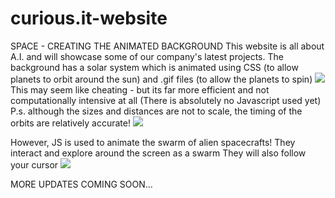 # curious.it-website
SPACE - CREATING THE ANIMATED BACKGROUND
This website is all about A.I. and will showcase some of our company's latest projects.
The background has a solar system which is animated using CSS (to allow planets to orbit around the sun)
and .gif files (to allow the planets to spin)
![](https://raw.githubusercontent.com/mohammedterry/curious.it-website/master/screenshots/orbits.gif)
This may seem like cheating - but its far more efficient and not computationally intensive at all
(There is absolutely no Javascript used yet)
P.s. although the sizes and distances are not to scale, the timing of the orbits are relatively accurate!
![](https://raw.githubusercontent.com/mohammedterry/curious.it-website/master/screenshots/solar_system.jpg)

However, JS is used to animate the swarm of alien spacecrafts!
They interact and explore around the screen as a swarm
They will also follow your cursor
![](https://raw.githubusercontent.com/mohammedterry/curious.it-website/master/screenshots/swarms.gif)

MORE UPDATES COMING SOON...
